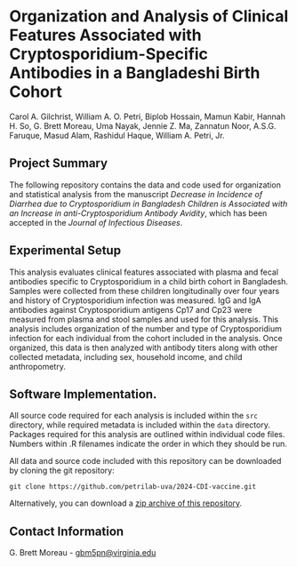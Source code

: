 # Organization and Analysis of Clinical Features Associated with Cryptosporidium-Specific Antibodies in a Bangladeshi Birth Cohort
Carol A. Gilchrist, William A. O. Petri, Biplob Hossain, Mamun Kabir, Hannah H. So, G. Brett Moreau, Uma Nayak, Jennie Z. Ma, Zannatun Noor, A.S.G. Faruque, Masud Alam, Rashidul Haque, William A. Petri, Jr.


## Project Summary
The following repository contains the data and code used for organization and statistical analysis from the manuscript *Decrease in Incidence of Diarrhea due to Cryptosporidium in Bangladesh Children is Associated with an Increase in anti-Cryptosporidium Antibody Avidity*, which has been accepted in the *Journal of Infectious Diseases*. 


## Experimental Setup
This analysis evaluates clinical features associated with plasma and fecal antibodies specific to Cryptosporidium in a child birth cohort in Bangladesh. Samples were collected from these children longitudinally over four years and history of Cryptosporidium infection was measured. IgG and IgA antibodies against Cryptosporidium antigens Cp17 and Cp23 were measured from plasma and stool samples and used for this analysis. This analysis includes organization of the number and type of Cryptosporidium infection for each individual from the cohort included in the analysis. Once organized, this data is then analyzed with antibody titers along with other collected metadata, including sex, household income, and child anthropometry.


## Software Implementation.
All source code required for each analysis is included within the `src` directory, while required metadata is included within the `data` directory. Packages required for this analysis are outlined within individual code files. Numbers within .R filenames indicate the order in which they should be run.

All data and source code included with this repository can be downloaded by cloning the git repository:
```
git clone https://github.com/petrilab-uva/2024-CDI-vaccine.git

```
Alternatively, you can download a [zip archive of this repository](https://github.com/petrilab-uva/2024-CDI-vaccine/archive/refs/heads/main.zip). 


## Contact Information
G. Brett Moreau - gbm5pn@virginia.edu
